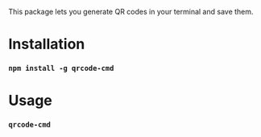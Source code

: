 This package lets you generate QR codes in your terminal and save them.
# Installation
### ```npm install -g qrcode-cmd```
# Usage  
### ```qrcode-cmd```
